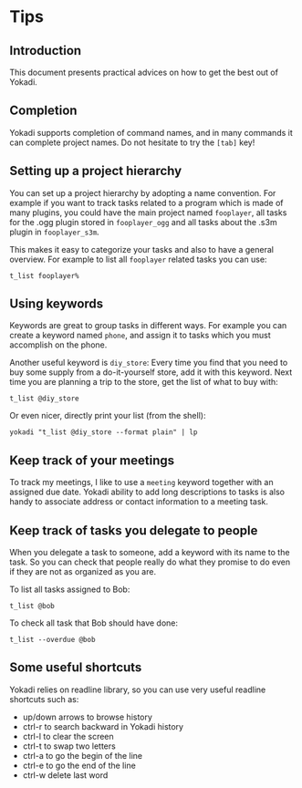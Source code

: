 # Tips

## Introduction

This document presents practical advices on how to get the best out of Yokadi.

## Completion

Yokadi supports completion of command names, and in many commands it can
complete project names. Do not hesitate to try the `[tab]` key!

## Setting up a project hierarchy

You can set up a project hierarchy by adopting a name convention. For example if
you want to track tasks related to a program which is made of many plugins, you
could have the main project named `fooplayer`, all tasks for the .ogg plugin
stored in `fooplayer_ogg` and all tasks about the .s3m plugin in
`fooplayer_s3m`.

This makes it easy to categorize your tasks and also to have a general overview.
For example to list all `fooplayer` related tasks you can use:

    t_list fooplayer%

## Using keywords

Keywords are great to group tasks in different ways. For example you can create
a keyword named `phone`, and assign it to tasks which you must accomplish on
the phone.

Another useful keyword is `diy_store`: Every time you find that you need to buy
some supply from a do-it-yourself store, add it with this keyword. Next time you
are planning a trip to the store, get the list of what to buy with:

    t_list @diy_store

Or even nicer, directly print your list (from the shell):

    yokadi "t_list @diy_store --format plain" | lp

## Keep track of your meetings

To track my meetings, I like to use a `meeting` keyword together with an
assigned due date. Yokadi ability to add long descriptions to tasks is also
handy to associate address or contact information to a meeting task.

## Keep track of tasks you delegate to people

When you delegate a task to someone, add a keyword with its name to the task.
So you can check that people really do what they promise to do even if they
are not as organized as you are.

To list all tasks assigned to Bob:

    t_list @bob

To check all task that Bob should have done:

    t_list --overdue @bob

## Some useful shortcuts

Yokadi relies on readline library, so you can use very useful readline
shortcuts such as:

- up/down arrows to browse history
- ctrl-r to search backward in Yokadi history
- ctrl-l to clear the screen
- ctrl-t to swap two letters
- ctrl-a to go the begin of the line
- ctrl-e to go the end of the line
- ctrl-w delete last word

<!-- vim: set ts=4 sw=4 et: -->

